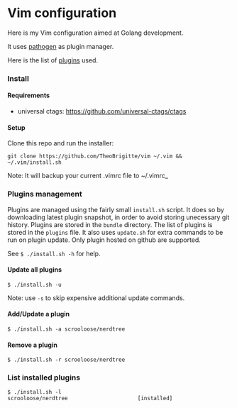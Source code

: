 # Vim configuration

Here is my Vim configuration aimed at Golang development.

It uses [pathogen][1] as plugin manager.

Here is the list of [plugins](plugins) used.

### Install

#### Requirements

* universal ctags: https://github.com/universal-ctags/ctags

#### Setup

Clone this repo and run the installer:

`git clone https://github.com/TheoBrigitte/vim ~/.vim && ~/.vim/install.sh`

Note: It will backup your current .vimrc file to ~/.vimrc_<date>

### Plugins management

Plugins are managed using the fairly small `install.sh` script.
It does so by downloading latest plugin snapshot, in order to avoid storing
unecessary git history.
Plugins are stored in the `bundle` directory.
The list of plugins is stored in the `plugins` file.
It also uses `update.sh` for extra commands to be run on plugin update.
Only plugin hosted on github are supported.

See `$ ./install.sh -h` for help.

#### Update all plugins

`$ ./install.sh -u`

Note: use `-s` to skip expensive additional update commands.

#### Add/Update a plugin

`$ ./install.sh -a scrooloose/nerdtree`

#### Remove a plugin

`$ ./install.sh -r scrooloose/nerdtree`

### List installed plugins

```
$ ./install.sh -l
scrooloose/nerdtree                      [installed]
```


[1]: https://github.com/tpope/vim-pathogen
